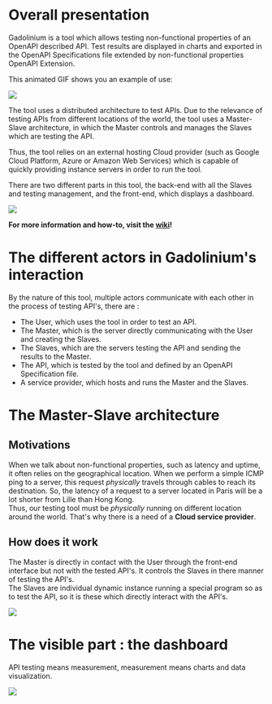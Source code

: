 
# Overall presentation

Gadolinium is a tool which allows testing non-functional properties of an OpenAPI described API. Test results are displayed in charts and exported in the OpenAPI Specifications file extended by non-functional properties OpenAPI Extension.  

This animated GIF shows you an example of use:

![](https://github.com/opendata-for-all/gadolinium/blob/master/documentation/GadoliniumGIFDemo.gif)

The tool uses a distributed architecture to test APIs. Due to the relevance of testing APIs from different locations of the world, the tool uses a Master-Slave architecture, in which the Master controls and manages the Slaves which are testing the API.  

Thus, the tool relies on an external hosting Cloud provider (such as Google Cloud Platform, Azure or Amazon Web Services) which is capable of quickly providing instance servers in order to run the tool.  

There are two different parts in this tool, the back-end with all the Slaves and testing management, and the front-end, which displays a dashboard.

![](https://github.com/opendata-for-all/gadolinium/blob/master/documentation/Figure-1-GadoArchitecture.png)

**For more information and how-to, visit the [wiki](https://github.com/opendata-for-all/gadolinium/wiki)!**

# The different actors in Gadolinium's interaction

By the nature of this tool, multiple actors communicate with each other in the process of testing API's, there are :
- The User, which uses the tool in order to test an API.
- The Master, which is the server directly communicating with the User and creating the Slaves.
- The Slaves, which are the servers testing the API and sending the results to the Master.
- The API, which is tested by the tool and defined by an OpenAPI Specification file.
- A service provider, which hosts and runs the Master and the Slaves.

# The Master-Slave architecture

## Motivations

When we talk about non-functional properties, such as latency and uptime, it often relies on the geographical location. When we perform a simple ICMP ping to a server, this request *physically* travels through cables to reach its destination. So, the latency of a request to a server located in Paris will be a lot shorter from Lille than Hong Kong.  
Thus, our testing tool must be *physically* running on different location around the world. That's why there is a need of a **Cloud service provider**.

## How does it work

The Master is directly in contact with the User through the front-end interface but not with the tested API's. It controls the Slaves in there manner of testing the API's.  
The Slaves are individual dynamic instance running a special program so as to test the API, so it is these which directly interact with the API's.

![](https://github.com/opendata-for-all/gadolinium/blob/master/documentation/Figure-2-Master-SlaveArchitecture.png)

# The visible part : the dashboard

API testing means measurement, measurement means charts and data visualization.

![](https://github.com/opendata-for-all/gadolinium/blob/master/documentation/Figure-3-DashboardScreenshot.png)
